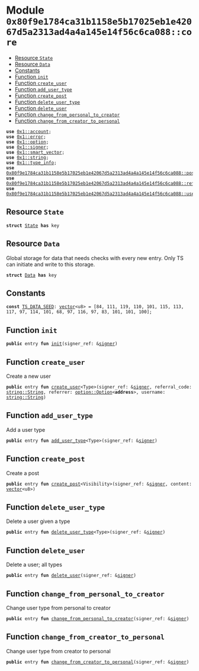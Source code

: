 
<a id="0x80f9e1784ca31b1158e5b17025eb1e42067d5a2313ad4a4a145e14f56c6ca088_core"></a>

# Module `0x80f9e1784ca31b1158e5b17025eb1e42067d5a2313ad4a4a145e14f56c6ca088::core`



-  [Resource `State`](#0x80f9e1784ca31b1158e5b17025eb1e42067d5a2313ad4a4a145e14f56c6ca088_core_State)
-  [Resource `Data`](#0x80f9e1784ca31b1158e5b17025eb1e42067d5a2313ad4a4a145e14f56c6ca088_core_Data)
-  [Constants](#@Constants_0)
-  [Function `init`](#0x80f9e1784ca31b1158e5b17025eb1e42067d5a2313ad4a4a145e14f56c6ca088_core_init)
-  [Function `create_user`](#0x80f9e1784ca31b1158e5b17025eb1e42067d5a2313ad4a4a145e14f56c6ca088_core_create_user)
-  [Function `add_user_type`](#0x80f9e1784ca31b1158e5b17025eb1e42067d5a2313ad4a4a145e14f56c6ca088_core_add_user_type)
-  [Function `create_post`](#0x80f9e1784ca31b1158e5b17025eb1e42067d5a2313ad4a4a145e14f56c6ca088_core_create_post)
-  [Function `delete_user_type`](#0x80f9e1784ca31b1158e5b17025eb1e42067d5a2313ad4a4a145e14f56c6ca088_core_delete_user_type)
-  [Function `delete_user`](#0x80f9e1784ca31b1158e5b17025eb1e42067d5a2313ad4a4a145e14f56c6ca088_core_delete_user)
-  [Function `change_from_personal_to_creator`](#0x80f9e1784ca31b1158e5b17025eb1e42067d5a2313ad4a4a145e14f56c6ca088_core_change_from_personal_to_creator)
-  [Function `change_from_creator_to_personal`](#0x80f9e1784ca31b1158e5b17025eb1e42067d5a2313ad4a4a145e14f56c6ca088_core_change_from_creator_to_personal)


<pre><code><b>use</b> <a href="">0x1::account</a>;
<b>use</b> <a href="">0x1::error</a>;
<b>use</b> <a href="">0x1::option</a>;
<b>use</b> <a href="">0x1::signer</a>;
<b>use</b> <a href="">0x1::smart_vector</a>;
<b>use</b> <a href="">0x1::string</a>;
<b>use</b> <a href="">0x1::type_info</a>;
<b>use</b> <a href="post.md#0x80f9e1784ca31b1158e5b17025eb1e42067d5a2313ad4a4a145e14f56c6ca088_post">0x80f9e1784ca31b1158e5b17025eb1e42067d5a2313ad4a4a145e14f56c6ca088::post</a>;
<b>use</b> <a href="referral.md#0x80f9e1784ca31b1158e5b17025eb1e42067d5a2313ad4a4a145e14f56c6ca088_referral">0x80f9e1784ca31b1158e5b17025eb1e42067d5a2313ad4a4a145e14f56c6ca088::referral</a>;
<b>use</b> <a href="user.md#0x80f9e1784ca31b1158e5b17025eb1e42067d5a2313ad4a4a145e14f56c6ca088_user">0x80f9e1784ca31b1158e5b17025eb1e42067d5a2313ad4a4a145e14f56c6ca088::user</a>;
</code></pre>



<a id="0x80f9e1784ca31b1158e5b17025eb1e42067d5a2313ad4a4a145e14f56c6ca088_core_State"></a>

## Resource `State`



<pre><code><b>struct</b> <a href="core.md#0x80f9e1784ca31b1158e5b17025eb1e42067d5a2313ad4a4a145e14f56c6ca088_core_State">State</a> <b>has</b> key
</code></pre>



<a id="0x80f9e1784ca31b1158e5b17025eb1e42067d5a2313ad4a4a145e14f56c6ca088_core_Data"></a>

## Resource `Data`

Global storage for data that needs checks with every new entry.
Only TS can initiate and write to this storage.


<pre><code><b>struct</b> <a href="core.md#0x80f9e1784ca31b1158e5b17025eb1e42067d5a2313ad4a4a145e14f56c6ca088_core_Data">Data</a> <b>has</b> key
</code></pre>



<a id="@Constants_0"></a>

## Constants


<a id="0x80f9e1784ca31b1158e5b17025eb1e42067d5a2313ad4a4a145e14f56c6ca088_core_TS_DATA_SEED"></a>



<pre><code><b>const</b> <a href="core.md#0x80f9e1784ca31b1158e5b17025eb1e42067d5a2313ad4a4a145e14f56c6ca088_core_TS_DATA_SEED">TS_DATA_SEED</a>: <a href="">vector</a>&lt;u8&gt; = [84, 111, 119, 110, 101, 115, 113, 117, 97, 114, 101, 68, 97, 116, 97, 83, 101, 101, 100];
</code></pre>



<a id="0x80f9e1784ca31b1158e5b17025eb1e42067d5a2313ad4a4a145e14f56c6ca088_core_init"></a>

## Function `init`



<pre><code><b>public</b> entry <b>fun</b> <a href="core.md#0x80f9e1784ca31b1158e5b17025eb1e42067d5a2313ad4a4a145e14f56c6ca088_core_init">init</a>(signer_ref: &<a href="">signer</a>)
</code></pre>



<a id="0x80f9e1784ca31b1158e5b17025eb1e42067d5a2313ad4a4a145e14f56c6ca088_core_create_user"></a>

## Function `create_user`

Create a new user


<pre><code><b>public</b> entry <b>fun</b> <a href="core.md#0x80f9e1784ca31b1158e5b17025eb1e42067d5a2313ad4a4a145e14f56c6ca088_core_create_user">create_user</a>&lt;Type&gt;(signer_ref: &<a href="">signer</a>, referral_code: <a href="_String">string::String</a>, referrer: <a href="_Option">option::Option</a>&lt;<b>address</b>&gt;, username: <a href="_String">string::String</a>)
</code></pre>



<a id="0x80f9e1784ca31b1158e5b17025eb1e42067d5a2313ad4a4a145e14f56c6ca088_core_add_user_type"></a>

## Function `add_user_type`

Add a user type


<pre><code><b>public</b> entry <b>fun</b> <a href="core.md#0x80f9e1784ca31b1158e5b17025eb1e42067d5a2313ad4a4a145e14f56c6ca088_core_add_user_type">add_user_type</a>&lt;Type&gt;(signer_ref: &<a href="">signer</a>)
</code></pre>



<a id="0x80f9e1784ca31b1158e5b17025eb1e42067d5a2313ad4a4a145e14f56c6ca088_core_create_post"></a>

## Function `create_post`

Create a post


<pre><code><b>public</b> entry <b>fun</b> <a href="core.md#0x80f9e1784ca31b1158e5b17025eb1e42067d5a2313ad4a4a145e14f56c6ca088_core_create_post">create_post</a>&lt;Visibility&gt;(signer_ref: &<a href="">signer</a>, content: <a href="">vector</a>&lt;u8&gt;)
</code></pre>



<a id="0x80f9e1784ca31b1158e5b17025eb1e42067d5a2313ad4a4a145e14f56c6ca088_core_delete_user_type"></a>

## Function `delete_user_type`

Delete a user given a type


<pre><code><b>public</b> entry <b>fun</b> <a href="core.md#0x80f9e1784ca31b1158e5b17025eb1e42067d5a2313ad4a4a145e14f56c6ca088_core_delete_user_type">delete_user_type</a>&lt;Type&gt;(signer_ref: &<a href="">signer</a>)
</code></pre>



<a id="0x80f9e1784ca31b1158e5b17025eb1e42067d5a2313ad4a4a145e14f56c6ca088_core_delete_user"></a>

## Function `delete_user`

Delete a user; all types


<pre><code><b>public</b> entry <b>fun</b> <a href="core.md#0x80f9e1784ca31b1158e5b17025eb1e42067d5a2313ad4a4a145e14f56c6ca088_core_delete_user">delete_user</a>(signer_ref: &<a href="">signer</a>)
</code></pre>



<a id="0x80f9e1784ca31b1158e5b17025eb1e42067d5a2313ad4a4a145e14f56c6ca088_core_change_from_personal_to_creator"></a>

## Function `change_from_personal_to_creator`

Change user type from personal to creator


<pre><code><b>public</b> entry <b>fun</b> <a href="core.md#0x80f9e1784ca31b1158e5b17025eb1e42067d5a2313ad4a4a145e14f56c6ca088_core_change_from_personal_to_creator">change_from_personal_to_creator</a>(signer_ref: &<a href="">signer</a>)
</code></pre>



<a id="0x80f9e1784ca31b1158e5b17025eb1e42067d5a2313ad4a4a145e14f56c6ca088_core_change_from_creator_to_personal"></a>

## Function `change_from_creator_to_personal`

Change user type from creator to personal


<pre><code><b>public</b> entry <b>fun</b> <a href="core.md#0x80f9e1784ca31b1158e5b17025eb1e42067d5a2313ad4a4a145e14f56c6ca088_core_change_from_creator_to_personal">change_from_creator_to_personal</a>(signer_ref: &<a href="">signer</a>)
</code></pre>
